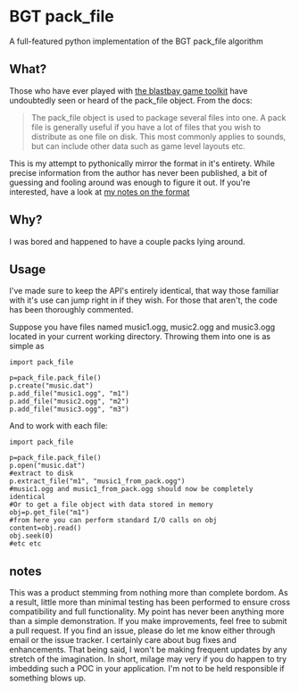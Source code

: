# BGT pack_file

A full-featured python implementation of the BGT pack_file algorithm

## What?

Those who have ever played with [the blastbay game toolkit](https://www.blastbay.com/bgt.php) have undoubtedly seen or heard of the pack_file object.
From the docs:

> The pack_file object is used to package several files into one.
> A pack file is generally useful if you have a lot of files that you wish to distribute as one file on disk. This most commonly applies to sounds, but can include other data such as game level layouts etc.

This is my attempt to pythonically mirror the format in it's entirety. While precise information from the author has never been published, a bit of guessing and fooling around was enough to figure it out. If you're interested, have a look at [my notes on the format](https://github.com/cartertemm/BGTPackFile/blob/master/format.md)

## Why?

I was bored and happened to have a couple packs lying around.

## Usage

I've made sure to keep the API's entirely identical, that way those familiar with it's use can jump right in if they wish. For those that aren't, the code has been thoroughly commented.

Suppose you have files named music1.ogg, music2.ogg and music3.ogg located in your current working directory. Throwing them into one is as simple as

```
import pack_file

p=pack_file.pack_file()
p.create("music.dat")
p.add_file("music1.ogg", "m1")
p.add_file("music2.ogg", "m2")
p.add_file("music3.ogg", "m3")
```

And to work with each file:

```
import pack_file

p=pack_file.pack_file()
p.open("music.dat")
#extract to disk
p.extract_file("m1", "music1_from_pack.ogg")
#music1.ogg and music1_from_pack.ogg should now be completely identical
#Or to get a file object with data stored in memory
obj=p.get_file("m1")
#from here you can perform standard I/O calls on obj
content=obj.read()
obj.seek(0)
#etc etc
```

## notes

This was a product stemming from nothing more than complete bordom. As a result, little more than minimal testing has been performed to ensure cross compatibility and full functionality.
My point has never been anything more than a simple demonstration. If you make improvements, feel free to submit a pull request. If you find an issue, please do let me know either through email or the issue tracker. I certainly care about bug fixes and enhancements. That being said, I won't be making frequent updates by any stretch of the imagination.
In short, milage may very if you do happen to try imbedding such a POC in your application. I'm not to be held responsible if something blows up.
